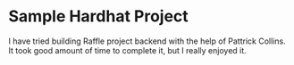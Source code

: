 # Sample Hardhat Project

I have tried building Raffle project backend with the help of Pattrick Collins. It took good amount of time to complete it, but I really enjoyed it.
